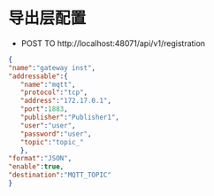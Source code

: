 # 导出层配置
* POST TO http://localhost:48071/api/v1/registration
 ```json
 {
"name":"gateway inst",
"addressable":{
    "name":"mqtt", 
    "protocol":"tcp",
    "address":"172.17.0.1",
    "port":1883,
    "publisher":"Publisher1", 
    "user":"user",
    "password":"user",
    "topic":"topic_"
    },
"format":"JSON",
"enable":true,
"destination":"MQTT_TOPIC"
}
 ```